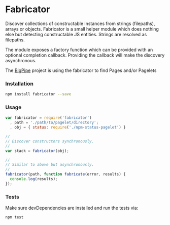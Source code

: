 # Fabricator

Discover collections of constructable instances from strings (filepaths),
arrays or objects. Fabricator is a small helper module which does nothing
else but detecting constructable JS entities. Strings are resolved as filepaths.

The module exposes a factory function which can be provided with an optional
completion callback. Providing the callback will make the discovery asynchronous.

The [BigPipe] project is using the fabricator to find Pages and/or Pagelets

### Installation

```bash
npm install fabricator --save
```

### Usage

```js
var fabricator = require('fabricator')
  , path = './path/to/pagelet/directory';
  , obj = { status: require('./npm-status-pagelet') }

//
// Discover constructors synchronously.
//
var stack = fabricator(obj);

//
// Similar to above but asynchronously.
//
fabricator(path, function fabricate(error, results) {
  console.log(results);
});
```

### Tests

Make sure devDependencies are installed and run the tests via:

```js
npm test
```

[BigPipe]: http://bigpipe.io/
